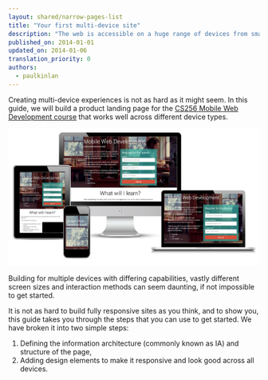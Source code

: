 ```yaml
---
layout: shared/narrow-pages-list
title: "Your first multi-device site"
description: "The web is accessible on a huge range of devices from small-screen phones to huge-screen televisions. Learn how to build a site that works well across all these devices."
published_on: 2014-01-01
updated_on: 2014-01-06
translation_priority: 0
authors:
  - paulkinlan
---
```


<p class="intro">
Creating multi-device experiences is not as hard as it might seem. 
In this guide, we will build a product landing page for the 
<a href='https://www.udacity.com/course/cs256'>CS256 Mobile Web
  Development course</a> that works well across different device types.
</p>

<img src="images/finaloutput-2x.jpg" alt="many devices showing the final project">

Building for multiple devices with differing capabilities, vastly different
screen sizes and interaction methods can seem daunting, if not impossible
to get started.

It is not as hard to build fully responsive sites as you think, and to show
you, this guide takes you through the steps that you can use to get started.  We have broken it into two
simple steps:

1.  Defining the information architecture (commonly known as IA) and structure of the page,
2.  Adding design elements to make it responsive and look good across all devices.
